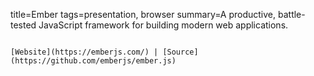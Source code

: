 title=Ember
tags=presentation, browser
summary=A productive, battle-tested JavaScript framework for building modern web applications. 
~~~~~~

[Website](https://emberjs.com/) | [Source](https://github.com/emberjs/ember.js)

